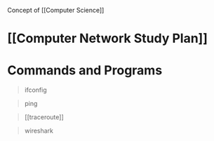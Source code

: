 Concept of [[Computer Science]]


# [[Computer Network Study Plan]]

# Commands and Programs

> ifconfig

> ping

> [[traceroute]]

> wireshark


